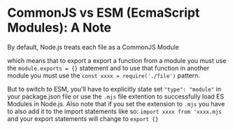 # CommonJS vs ESM (EcmaScript Modules): A Note

By default, Node.js treats each file as a CommonJS Module

which means that to export a export a function from a module you must use the `module.exports = {}` statement and to use that function in another module you must use the `const xxxx = require('./file')` pattern.

But to switch to ESM, you'll have to explicitly state set `"type": "module"` in your package.json file or use the `.mjs` file extention to successfully load ES Modules in Node.js. Also note that if you set the extension to `.mjs` you have to also add it to the import statements like so: `import xxxx from 'xxxx.mjs` and your export statements will change to `export {}`
